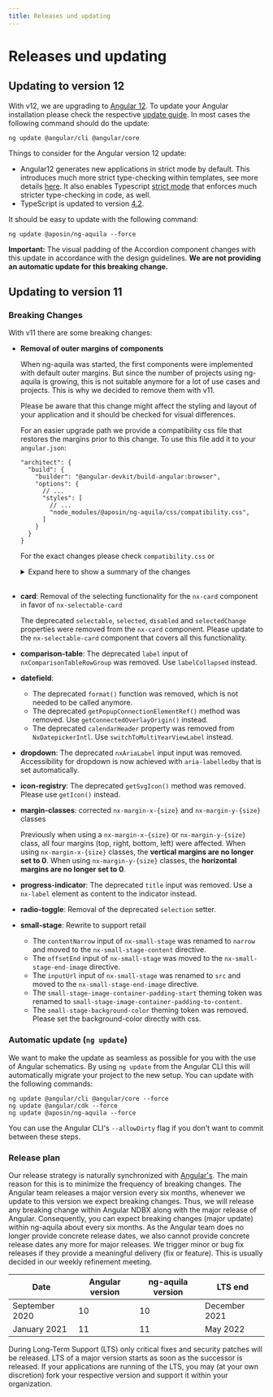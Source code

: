 ```yaml
---
title: Releases und updating
---
```

# Releases und updating

## Updating to version 12

With v12, we are upgrading to [Angular 12](https://blog.angular.io/angular-v12-is-now-available-32ed51fbfd49). To update your Angular installation please check the respective [update guide](https://angular.io/guide/updating-to-version-12). In most cases the following command should do the update:

`ng update @angular/cli @angular/core`

Things to consider for the Angular version 12 update:
* Angular12 generates new applications in strict mode by default. This introduces much more strict type-checking within templates, see more details [here](https://angular.io/guide/strict-mode). It also enables Typescript [strict mode](https://www.typescriptlang.org/tsconfig#strict) that enforces much stricter type-checking in code, as well.
* TypeScript is updated to version [4.2](https://www.typescriptlang.org/docs/handbook/release-notes/typescript-4-2.html).

It should be easy to update with the following command:

`ng update @aposin/ng-aquila --force`

**Important:** The visual padding of the Accordion component changes with this update in accordance with the design guidelines.
**We are not providing an automatic update for this breaking change.**


## Updating to version 11
### Breaking Changes

With v11 there are some breaking changes:

- **Removal of outer margins of components**

  When ng-aquila was started, the first components were implemented with default outer margins. But since the number of projects using ng-aquila is growing, this is not suitable anymore for a lot of use cases and projects. This is why we decided to remove them with v11.

  <p class="docs-danger-text nx-font-weight-bold">Please be aware that this change might affect the styling and layout of your application and it should be checked for visual differences.</p>

  For an easier upgrade path we provide a compatibility css file that restores the margins prior to this change. To use this file add it to your `angular.json`:


  ```
  "architect": {
    "build": {
      "builder": "@angular-devkit/build-angular:browser",
      "options": {
        // ...
        "styles": [
          // ...
          "node_modules/@aposin/ng-aquila/css/compatibility.css",
        ]
      }
    }
  }
  ```

  For the exact changes please check `compatibility.css` or

  <details>
    <summary>Expand here to show a summary of the changes</summary>

    | **Component**                 | **Changes**                                                                                                                                                                                |
    |-------------------------------|--------------------------------------------------------------------------------------------------------------------------------------------------------------------------------------------|
    | **expansion-panel/accordion** | Removed  `margin-top: 16px`  before the first expansion-panel inside an accordion.                                                                                                         |
    | **button**                    | Removed  `margin: 0 0 24px 0` .                                                                                                                                                            |
    | **cards**                     | Removed  `margin-bottom: 24px`  from the  `nx-card`  component and  `margin-bottom: 8px`  from the  `nx-selectable-card`  component.                                                       |
    | **checkbox**                  | Removed  `margin-bottom: 16px` .                                                                                                                                                           |
    | **copytext**                  | Removed  `margin: 0 0 32px 0` . The copytext now has a default  `margin: 0` .                                                                                                              |
    | **dynamic-table**             | Removed  `margin: 32px 0` .                                                                                                                                                                |
    | **headlines**                 | Removed  `margin-bottom`  from each headline size. The headlines now have a default  `margin: 0` .                                                                                         |
    | **lists**                     | Removed  `margin-bottom: 32px`  from the list and  `margin-bottom: 16px`  from the last list item.                                                                                         |
    | **notifications and errors**  | Removed  `margin: 12px 0`  from  `nx-message` ,  `nx-message-banner`  and  `nx-error`  (of type  `message` ). For the Message Toast the margin is still used.                              |
    | **number-stepper**            | Removed  `margin-top: 12px`  if there is no label set.                                                                                                                                     |
    | **pagination**                | Removed  `margin: 8px 0`  from the Advanced Pagination (+ smaller screens:  `margin: 8px 0 40px 0` ) and  `margin: 16px 0`  from the Simple Pagination (smaller screens: `margin: 40px 0). |
    | **taglist**                   | Removed  `margin-bottom: 32px`  on the list. On the single tag items, there is still used a  `margin-bottom` .                                                                             |

  </details>

  <br>

- **card**: Removal of the selecting functionality for the `nx-card` component in favor of `nx-selectable-card`

  The deprecated `selectable`, `selected`, `disabled` and `selectedChange` properties were removed from the `nx-card` component. Please update to the `nx-selectable-card` component that covers all this functionality.

- **comparison-table**: The deprecated `label` input of `nxComparisonTableRowGroup` was removed. Use `labelCollapsed` instead.

- **datefield**:

  - The deprecated `format()` function was removed, which is not needed to be called anymore.
  - The deprecated `getPopupConnectionElementRef()` method was removed. Use `getConnectedOverlayOrigin()` instead.
  - The deprecated `calendarHeader` property was removed from `NxDatepickerIntl`. Use `switchToMultiYearViewLabel` instead.

- **dropdown**: The deprecated `nxAriaLabel` input input was removed. Accessibility for dropdown is now achieved with `aria-labelledby` that is set automatically.

- **icon-registry**: The deprecated `getSvgIcon()` method was removed. Please use `getIcon()` instead.

- **margin-classes**: corrected `nx-margin-x-{size}` and `nx-margin-y-{size}` classes

  Previously when using a `nx-margin-x-{size}` or `nx-margin-y-{size}` class, all four margins (top, right, bottom, left) were affected. When using `nx-margin-x-{size}` classes, the **vertical margins are no longer set to 0**. When using `nx-margin-y-{size}` classes, the **horizontal margins are no longer set to 0**.

- **progress-indicator**: The deprecated `title` input was removed. Use a `nx-label` element as content to the indicator instead.

- **radio-toggle**: Removal of the deprecated `selection` setter.

- **small-stage**: Rewrite to support retail

  - The `contentNarrow` input of `nx-small-stage` was renamed to `narrow` and moved to the `nx-small-stage-content` directive.
  - The `offsetEnd` input of `nx-small-stage` was moved to the `nx-small-stage-end-image` directive.
  - The `inputUrl` input of `nx-small-stage` was renamed to `src` and moved to the `nx-small-stage-end-image` directive.
  - The `small-stage-image-container-padding-start` theming token was renamed to `small-stage-image-container-padding-to-content`.
  - The `small-stage-background-color` theming token was removed. Please set the background-color directly with css.

### Automatic update (`ng update`)

We want to make the update as seamless as possible for you with the use of Angular schematics. By using `ng update` from the Angular CLI this will automatically migrate your project to the new setup.
You can update with the following commands:
 
```
ng update @angular/cli @angular/core --force
ng update @angular/cdk --force
ng update @aposin/ng-aquila --force
```
 
You can use the Angular CLI's `--allowDirty` flag if you don't want to commit between these steps.

### Release plan

Our release strategy is naturally synchronized with [Angular's](https://github.com/angular/angular/blob/master/docs/RELEASE_SCHEDULE.md). The main reason for this is to minimize the frequency of breaking changes. The Angular team releases a major version every six months, whenever we update to this version we expect breaking changes. Thus, we will release any breaking change within Angular NDBX along with the major release of Angular. Consequently, you can expect breaking changes (major update) within ng-aquila about every six months. As the Angular team does no longer provide concrete release dates, we also cannot provide concrete release dates any more for major releases. We trigger minor or bug fix releases if they provide a meaningful delivery (fix or feature). This is usually decided in our weekly refinement meeting.


| Date                   | Angular version | ng-aquila version    | LTS end          |
|------------------------|-----------------|----------------------|------------------|
| September 2020         | 10              | 10                   | December 2021    |
| January 2021           | 11              | 11                   | May 2022         |


During Long-Term Support (LTS) only critical fixes and security patches will be released. LTS of a major version starts as soon as the successor is released. If your applications are running of the LTS, you may (at your own discretion) fork your respective version and support it within your organization.
